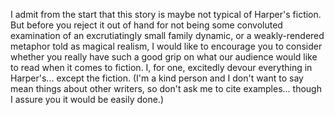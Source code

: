 
I admit from the start that this story is maybe not typical of Harper's fiction. But before you reject it out of hand for not being some convoluted examination of an excrutiatingly small family dynamic, or a weakly-rendered metaphor told as magical realism, I would like to encourage you to consider whether you really have such a good grip on what our audience would like to read when it comes to fiction. I, for one, excitedly devour everything in Harper's... except the fiction. (I'm a kind person and I don't want to say mean things about other writers, so don't ask me to cite examples... though I assure you it would be easily done.)


